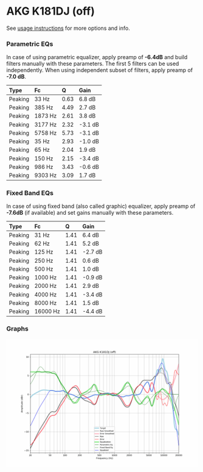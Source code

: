 # AKG K181DJ (off)
See [usage instructions](https://github.com/jaakkopasanen/AutoEq#usage) for more options and info.

### Parametric EQs
In case of using parametric equalizer, apply preamp of **-6.4dB** and build filters manually
with these parameters. The first 5 filters can be used independently.
When using independent subset of filters, apply preamp of **-7.0 dB**.

| Type    | Fc      |    Q | Gain    |
|:--------|:--------|:-----|:--------|
| Peaking | 33 Hz   | 0.63 | 6.8 dB  |
| Peaking | 385 Hz  | 4.49 | 2.7 dB  |
| Peaking | 1873 Hz | 2.61 | 3.8 dB  |
| Peaking | 3177 Hz | 2.32 | -3.1 dB |
| Peaking | 5758 Hz | 5.73 | -3.1 dB |
| Peaking | 35 Hz   | 2.93 | -1.0 dB |
| Peaking | 65 Hz   | 2.04 | 1.9 dB  |
| Peaking | 150 Hz  | 2.15 | -3.4 dB |
| Peaking | 986 Hz  | 3.43 | -0.6 dB |
| Peaking | 9303 Hz | 3.09 | 1.7 dB  |

### Fixed Band EQs
In case of using fixed band (also called graphic) equalizer, apply preamp of **-7.6dB**
(if available) and set gains manually with these parameters.

| Type    | Fc       |    Q | Gain    |
|:--------|:---------|:-----|:--------|
| Peaking | 31 Hz    | 1.41 | 6.4 dB  |
| Peaking | 62 Hz    | 1.41 | 5.2 dB  |
| Peaking | 125 Hz   | 1.41 | -2.7 dB |
| Peaking | 250 Hz   | 1.41 | 0.6 dB  |
| Peaking | 500 Hz   | 1.41 | 1.0 dB  |
| Peaking | 1000 Hz  | 1.41 | -0.9 dB |
| Peaking | 2000 Hz  | 1.41 | 2.9 dB  |
| Peaking | 4000 Hz  | 1.41 | -3.4 dB |
| Peaking | 8000 Hz  | 1.41 | 1.5 dB  |
| Peaking | 16000 Hz | 1.41 | -4.4 dB |

### Graphs
![](./AKG%20K181DJ%20(off).png)